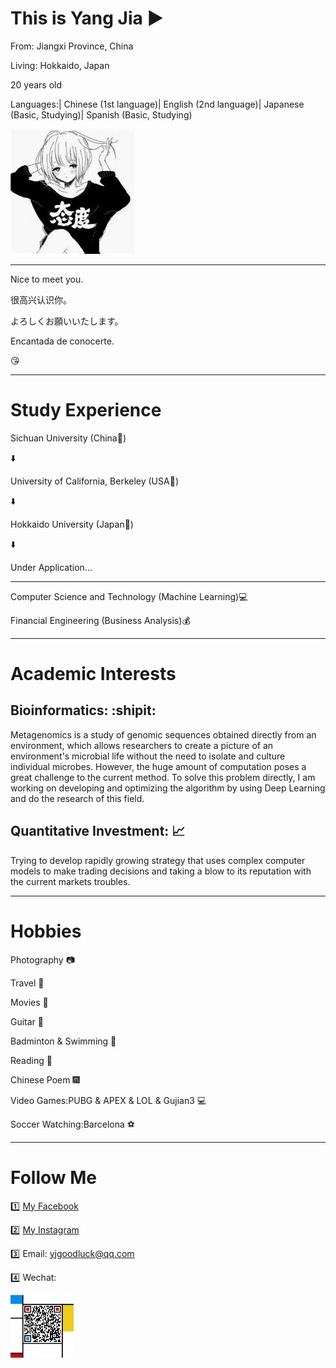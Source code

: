 # This is Yang Jia :arrow_forward:


From: Jiangxi Province, China

Living: Hokkaido, Japan

20 years old

Languages:| Chinese (1st language)| English (2nd language)| Japanese (Basic, Studying)| Spanish (Basic, Studying)



![](github_fig.jpg)


---------------------

Nice to meet you.

很高兴认识你。

よろしくお願いいたします。

Encantada de conocerte.

:kissing_heart:



-----

# Study Experience


Sichuan University (China:panda_face:)

:arrow_down:

University of California, Berkeley (USA:statue_of_liberty:) 

:arrow_down:

Hokkaido University (Japan:cherry_blossom:)

:arrow_down:

Under Application...

---------

Computer Science and Technology (Machine Learning):computer: 

Financial Engineering (Business Analysis):moneybag:

-----

# Academic Interests


## Bioinformatics: :shipit:

Metagenomics is a study of genomic sequences obtained directly from an environment, which allows researchers to create a picture of an environment's microbial life without the need to isolate and culture individual microbes. However, the huge amount of computation poses a great challenge to the current method. To solve this problem directly, I am working on developing and optimizing the algorithm by using Deep Learning and do the research of this field.

## Quantitative Investment: :chart_with_upwards_trend:

Trying to develop rapidly growing strategy that uses complex computer models to make trading decisions and taking a blow to its reputation with the current markets troubles.


-----

# Hobbies


Photography :camera:

Travel :sunrise_over_mountains:

Movies :movie_camera:

Guitar :guitar:

Badminton & Swimming :ocean:

Reading :book:

Chinese Poem :fireworks:

Video Games:PUBG & APEX & LOL & Gujian3 :computer:

Soccer Watching:Barcelona :soccer:

-------

# Follow Me


:one: [My Facebook](https://www.facebook.com/profile.php?id=100012850391181)

:two: [My Instagram](https://instagram.com/jiayangyoyoyo)

:three: Email: yjgoodluck@qq.com

:four: Wechat: 

<img src="QR_Code.jpg" width="20%" height="20%">
